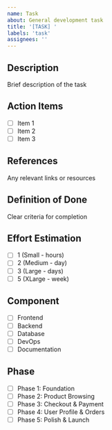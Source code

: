 ```yaml
---
name: Task
about: General development task
title: '[TASK] '
labels: 'task'
assignees: ''
---
```


## Description
Brief description of the task

## Action Items
- [ ] Item 1
- [ ] Item 2
- [ ] Item 3

## References
Any relevant links or resources

## Definition of Done
Clear criteria for completion

## Effort Estimation
- [ ] 1 (Small - hours)
- [ ] 2 (Medium - day)
- [ ] 3 (Large - days)
- [ ] 5 (XLarge - week)

## Component
- [ ] Frontend
- [ ] Backend
- [ ] Database
- [ ] DevOps
- [ ] Documentation

## Phase
- [ ] Phase 1: Foundation
- [ ] Phase 2: Product Browsing
- [ ] Phase 3: Checkout & Payment
- [ ] Phase 4: User Profile & Orders
- [ ] Phase 5: Polish & Launch 
